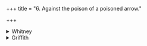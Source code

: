 +++
title = "6. Against the poison of a poisoned arrow."

+++

<details><summary>Whitney</summary>

### Comment
The absence of this verse in Ppp., and the normal length of the hymn without it, together with its own senselessness, suggest strongly the suspicion of its unoriginality. To put meaning into it, the comm. maintains that the serpents have castes, as men have; and that their primal Brahman was Takṣaka.
</details>

<details><summary>Griffith</summary>

A charm to make a poisoned arrow harmless
</details>
